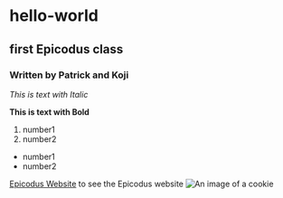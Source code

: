 # hello-world
## first Epicodus class

### Written by Patrick and Koji

_This is text with Italic_

**This is text with Bold**

1. number1
2. number2

* number1
* number2

[Epicodus Website](http://epicodus.com) to see the Epicodus website
![An image of a cookie](http://lorempixel.com/400/200/)
